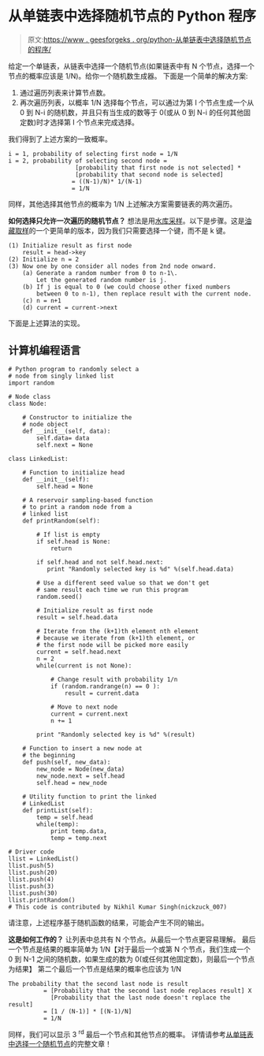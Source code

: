 # 从单链表中选择随机节点的 Python 程序

> 原文:[https://www . geesforgeks . org/python-从单链表中选择随机节点的程序/](https://www.geeksforgeeks.org/python-program-for-selecting-a-random-node-from-a-singly-linked-list/)

给定一个单链表，从链表中选择一个随机节点(如果链表中有 N 个节点，选择一个节点的概率应该是 1/N)。给你一个随机数生成器。
下面是一个简单的解决方案:

1.  通过遍历列表来计算节点数。
2.  再次遍历列表，以概率 1/N 选择每个节点，可以通过为第 I 个节点生成一个从 0 到 N-i 的随机数，并且只有当生成的数等于 0(或从 0 到 N-i 的任何其他固定数)时才选择第 I 个节点来完成选择。

我们得到了上述方案的一致概率。

```
i = 1, probability of selecting first node = 1/N
i = 2, probability of selecting second node =
                   [probability that first node is not selected] * 
                   [probability that second node is selected]
                  = ((N-1)/N)* 1/(N-1)
                  = 1/N  
```

同样，其他选择其他节点的概率为 1/N
上述解决方案需要链表的两次遍历。

**如何选择只允许一次遍历的随机节点？**
想法是用[水库采样](https://www.geeksforgeeks.org/reservoir-sampling/)。以下是步骤。这是[油藏取样](https://www.geeksforgeeks.org/reservoir-sampling/)的一个更简单的版本，因为我们只需要选择一个键，而不是 k 键。

```
(1) Initialize result as first node
    result = head->key 
(2) Initialize n = 2
(3) Now one by one consider all nodes from 2nd node onward.
    (a) Generate a random number from 0 to n-1\. 
        Let the generated random number is j.
    (b) If j is equal to 0 (we could choose other fixed numbers 
        between 0 to n-1), then replace result with the current node.
    (c) n = n+1
    (d) current = current->next
```

下面是上述算法的实现。

## 计算机编程语言

```
# Python program to randomly select a 
# node from singly linked list 
import random

# Node class 
class Node:

    # Constructor to initialize the 
    # node object
    def __init__(self, data):
        self.data= data
        self.next = None

class LinkedList:

    # Function to initialize head
    def __init__(self):
        self.head = None

    # A reservoir sampling-based function 
    # to print a random node from a 
    # linked list
    def printRandom(self):

        # If list is empty 
        if self.head is None:
            return

        if self.head and not self.head.next:
           print "Randomly selected key is %d" %(self.head.data)

        # Use a different seed value so that we don't get 
        # same result each time we run this program
        random.seed()

        # Initialize result as first node
        result = self.head.data

        # Iterate from the (k+1)th element nth element
        # because we iterate from (k+1)th element, or 
        # the first node will be picked more easily 
        current = self.head.next 
        n = 2 
        while(current is not None):

            # Change result with probability 1/n
            if (random.randrange(n) == 0 ):
                result = current.data 

            # Move to next node
            current = current.next
            n += 1

        print "Randomly selected key is %d" %(result)

    # Function to insert a new node at 
    # the beginning
    def push(self, new_data):
        new_node = Node(new_data)
        new_node.next = self.head
        self.head = new_node

    # Utility function to print the linked 
    # LinkedList
    def printList(self):
        temp = self.head
        while(temp):
            print temp.data,
            temp = temp.next

# Driver code
llist = LinkedList()
llist.push(5)
llist.push(20)
llist.push(4)
llist.push(3)
llist.push(30)
llist.printRandom()
# This code is contributed by Nikhil Kumar Singh(nickzuck_007)
```

请注意，上述程序基于随机函数的结果，可能会产生不同的输出。

**这是如何工作的？**
让列表中总共有 N 个节点。从最后一个节点更容易理解。
最后一个节点是结果的概率简单为 1/N【对于最后一个或第 N 个节点，我们生成一个 0 到 N-1 之间的随机数，如果生成的数为 0(或任何其他固定数)，则最后一个节点为结果】
第二个最后一个节点是结果的概率也应该为 1/N

```
The probability that the second last node is result 
          = [Probability that the second last node replaces result] X 
            [Probability that the last node doesn't replace the result] 
          = [1 / (N-1)] * [(N-1)/N]
          = 1/N
```

同样，我们可以显示 3 <sup>rd</sup> 最后一个节点和其他节点的概率。
详情请参考[从单链表中选择一个随机节点](https://www.geeksforgeeks.org/select-a-random-node-from-a-singly-linked-list/)的完整文章！